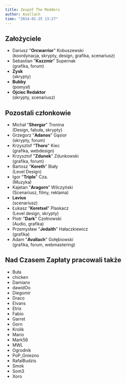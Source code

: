 ```yaml
---
title: Zespół The Modders
author: Avallach
time: "2014-01-25 13:27"
---
```


## Założyciele
- Dariusz "**Orcwarrior**" Kobuszewski <br>(koordynacja, skrypty, design, grafika, scenariusz)
- Sebastian "**Kazzmir**" Supernak <br>(grafika, forum)
- **Zysk** <br>(skrypty)
- **Bubby** <br>(pomysł)
- **Ojciec Redaktor** <br>(skrypty, scenariusz)

## Pozostali członkowie
- Michał "**Shergar**" Tronina <br>(Design, fabuła, skrypty)
- Grzegorz "**Adanos**" Gąsior <br>(skrypty, forum)
- Krzysztof "**Thoro**" Kiec <br>(grafika, webdesign)
- Krzysztof "**Zdunek**" Zdunkowski <br>(grafika, forum)
- Bartosz "**Kereth**" Biały <br>(Level Design)
- Igor "**Triple**" Cza. <br>(Muzyka)
- Kajetan "**Aragorn**" Wilczyński <br>(Scenariusz, filmy, reklama)
- **Lavius** <br>(scenariusz)
- Łukasz "**Keretsel**" Plaskacz <br>(Level design, skrypty)
- Piotr "**Dark**" Czołnowski <br>(Audio, grafika)
- Przemysław "**Jedaith**" Hałaczkiewicz <br>(grafika)
- Adam "**Avallach**" Gołębiowski <br>(grafika, forum, webmastering)

## Nad Czasem Zapłaty pracowali także
- Buła
- chicken
- Damianx
- dawidOo
- Diegomir
- Draco
- Elvans
- Etrix
- Fabio
- Garret
- Gorn
- Krolik
- Mario
- Mark56
- MWL
- Ogrodnik
- PoP_Gniezno
- RafalBudzis
- Smok
- Som3
- Xoro

<style>
	#text h1, 
	#text .date {
		text-align: left;
	}
	#text {
		text-align: center;
	}
	#text ul:nth-child(4),
	#text ul:nth-child(6) {
		list-style-type: none;
		padding: 1em;
	}
	#text ul:nth-child(4) li,
	#text ul:nth-child(6) li  {
		height: 4em;
	}
	#text ul:nth-child(8) {
		margin: 0 auto;
		padding: 0;
	}
	#text ul:nth-child(8) li {
		display: inline-block;
		margin: 1em;
	}
</style>